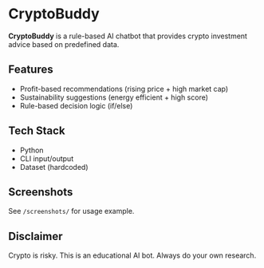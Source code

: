  # CryptoBuddy 

**CryptoBuddy** is a rule-based AI chatbot that provides crypto investment advice based on predefined data.

##  Features

- Profit-based recommendations (rising price + high market cap)
- Sustainability suggestions (energy efficient + high score)
- Rule-based decision logic (if/else)

##  Tech Stack

- Python
- CLI input/output
- Dataset (hardcoded)

##  Screenshots

See `/screenshots/` for usage example.

##  Disclaimer

Crypto is risky. This is an educational AI bot. Always do your own research.

